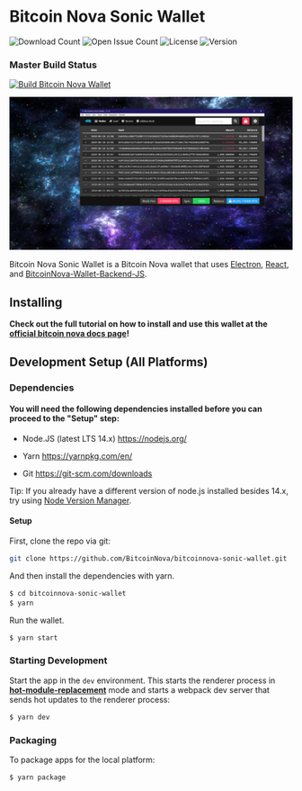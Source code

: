 # Bitcoin Nova Sonic Wallet

![Download Count](https://img.shields.io/github/downloads/BitcoinNova/bitcoinnova-sonic-wallet/total.svg)
![Open Issue Count](https://img.shields.io/github/issues/BitcoinNova/bitcoinnova-sonic-wallet)
![License](https://img.shields.io/github/license/BitcoinNova/bitcoinnova-sonic-wallet)
![Version](https://img.shields.io/github/v/release/BitcoinNova/bitcoinnova-sonic-wallet)


### Master Build Status

[![Build Bitcoin Nova Wallet](https://github.com/BitcoinNova/bitcoinnova-sonic-wallet/actions/workflows/matrix.yml/badge.svg?branch=master)](https://github.com/BitcoinNova/bitcoinnova-sonic-wallet/actions/workflows/matrix.yml)

<img src="https://raw.githubusercontent.com/BitcoinNova/bitcoinnova-sonic-wallet/master/screenshots/screenshot.png">
<p>
  Bitcoin Nova Sonic Wallet is a Bitcoin Nova wallet that uses <a href="http://electron.atom.io/">Electron</a>, <a href="https://facebook.github.io/react/">React</a>, and <a href="https://github.com/BitcoinNova/bitcoinnova-wallet-backend-js">BitcoinNova-Wallet-Backend-JS</a>.
</p>

## Installing

**Check out the full tutorial on how to install and use this wallet at the [official bitcoin nova docs page](http://docs.bitcoinnova.org/guides/wallets/using-bitcoinnova-sonic-wallet)!**

## Development Setup (All Platforms)

### Dependencies

#### You will need the following dependencies installed before you can proceed to the "Setup" step:

-   Node.JS (latest LTS 14.x) https://nodejs.org/

-   Yarn https://yarnpkg.com/en/

-   Git https://git-scm.com/downloads

Tip: If you already have a different version of node.js installed besides 14.x, try using [Node Version Manager](https://github.com/nvm-sh/nvm#install--update-script).

#### Setup

First, clone the repo via git:

```bash
git clone https://github.com/BitcoinNova/bitcoinnova-sonic-wallet.git
```

And then install the dependencies with yarn.

```bash
$ cd bitcoinnova-sonic-wallet
$ yarn
```

Run the wallet.

```bash
$ yarn start
```

### Starting Development

Start the app in the `dev` environment. This starts the renderer process in [**hot-module-replacement**](https://webpack.js.org/guides/) mode and starts a webpack dev server that sends hot updates to the renderer process:

```bash
$ yarn dev
```

### Packaging

To package apps for the local platform:

```bash
$ yarn package
```

